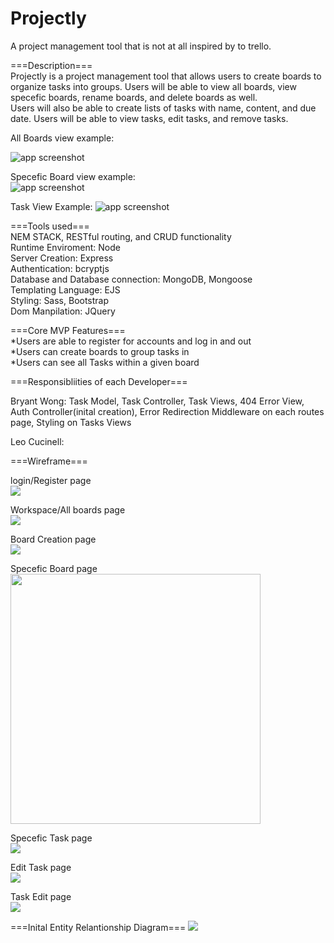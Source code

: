 # Projectly

A project management tool that is not at all inspired by to trello.

===Description===<br />
Projectly is a project management tool that allows users to create boards to organize tasks into groups. Users will be able to view all boards, view specefic boards, rename boards, and delete boards as well.<br/>
Users will also be able to create lists of tasks with name, content, and due date. Users will be able to view tasks, edit tasks, and remove tasks.<br/>

All Boards view example:<br/>

<img src="https://projectly-assets-bucket.s3.us-west-2.amazonaws.com/Screen+Shot+2021-08-04+at+9.24.51+AM.png" class="d-block w-100" alt="app screenshot">

Specefic Board view example:<br/>
<img src="https://projectly-assets-bucket.s3.us-west-2.amazonaws.com/Screen+Shot+2021-08-04+at+9.25.14+AM.png" class="d-block w-100" alt="app screenshot">

Task View Example:
<img src="https://projectly-assets-bucket.s3.us-west-2.amazonaws.com/Screen+Shot+2021-08-04+at+9.25.34+AM.png" class="d-block w-100" alt="app screenshot">

===Tools used===<br />
NEM STACK, RESTful routing, and CRUD functionality<br />
Runtime Enviroment: Node<br />
Server Creation: Express<br />
Authentication: bcryptjs<br />
Database and Database connection: MongoDB, Mongoose<br />
Templating Language: EJS<br />
Styling: Sass, Bootstrap<br />
Dom Manpilation: JQuery<br />

===Core MVP Features===<br />
*Users are able to register for accounts and log in and out<br />
*Users can create boards to group tasks in<br />
\*Users can see all Tasks within a given board<br />

===Responsibliities of each Developer===<br />

Bryant Wong: Task Model, Task Controller, Task Views, 404 Error View, Auth Controller(inital creation), Error Redirection Middleware on each routes page, Styling on Tasks Views<br />

Leo Cucinell:

===Wireframe===

login/Register page<br/>
<img src="https://i.imgur.com/g7RvmHD.png">

Workspace/All boards page<br/>
<img src="https://i.imgur.com/D2prF37.png">

Board Creation page<br/>
<img src="https://i.imgur.com/vpvl7Qp.png">

Specefic Board page<br/>
<img src="https://i.imgur.com/MPBmTvb.png" style="height:400px">

Specefic Task page<br/>
<img src="https://i.imgur.com/PkhyO09.png">

Edit Task page<br/>
<img src="https://i.imgur.com/6RIpL5N.png">

Task Edit page<br/>
<img src="https://i.imgur.com/s9uhW4L.png">

===Inital Entity Relantionship Diagram===
<img src="https://i.imgur.com/UyTFdJM.png">

